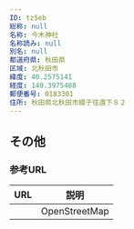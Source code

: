 ```yaml
---
ID: tz5eb
総称: null
名称: 今木神社
名称読み: null
別名: null
都道府県: 秋田県
区域: 北秋田市
緯度: 40.2575141
経度: 140.3975488
郵便番号: 0183301
住所: 秋田県北秋田市綴子往還下８２
---
```


## その他

### 参考URL

| URL | 説明          |
| --- | ------------- |
|     | OpenStreetMap |
